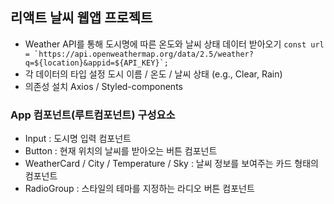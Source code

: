 ## 리액트 날씨 웹앱 프로젝트

- Weather API를 통해 도시명에 따른 온도와 날씨 상태 데이터 받아오기
 ```const url = `https://api.openweathermap.org/data/2.5/weather?q=${location}&appid=${API_KEY}`; ```
- 각 데이터의 타입 설정
  도시 이름 / 온도 / 날씨 상태 (e.g., Clear, Rain)
- 의존성 설치
  Axios / Styled-components

### App 컴포넌트(루트컴포넌트) 구성요소
- Input : 도시명 입력 컴포넌트
- Button : 현재 위치의 날씨를 받아오는 버튼 컴포넌트
- WeatherCard / City / Temperature / Sky : 날씨 정보를 보여주는 카드 형태의 컴포넌트
- RadioGroup : 스타일의 테마를 지정하는 라디오 버튼 컴포넌트
